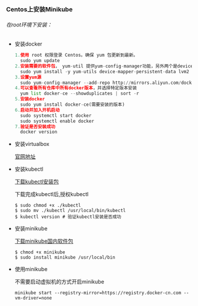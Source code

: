 ### Centos上安装Minikube

###### 在root环境下安装：

- 安装docker

  ```python
  1.使用 root 权限登录 Centos。确保 yum 包更新到最新。
  	sudo yum update
  2.安装需要的软件包， yum-util 提供yum-config-manager功能，另外两个是devicemapper驱动依赖的
  	sudo yum install -y yum-utils device-mapper-persistent-data lvm2
  3.设置yum源
  	sudo yum-config-manager --add-repo http://mirrors.aliyun.com/docker-ce/linux/centos/docker-ce.repo
  4.可以查看所有仓库中所有docker版本，并选择特定版本安装
  	yum list docker-ce --showduplicates | sort -r
  5.安装docker
  	sudo yum install docker-ce(需要安装的版本)
  6.启动并加入开机启动
  	sudo systemctl start docker
   	sudo systemctl enable docker
  7.验证是否安装成功
  	docker version
  
  ```

- 安装virtualbox 

  [官网地址](https://www.virtualbox.org/wiki/Downloads)

- 安装kubectl

  [下载kubectl安装包]('https://storage.googleapis.com/kubernetes-release/release/v1.7.1/bin/linux/amd64/kubectl')

  下载完成kubectl后,授权kubectl

  ```
  $ sudo chmod +x ./kubectl
  $ sudo mv ./kubectl /usr/local/bin/kubectl
  $ kubectl version # 验证kubectl安装是否成功
  ```

  

- 安装minikube

  [下载minikube国内软件包]('http://kubernetes.oss-cn-hangzhou.aliyuncs.com/minikube/releases/v1.2.0/minikube-linux-amd64')

  ```
  $ chmod +x minikube
  $ sudo install minikube /usr/local/bin
  ```

  

- 使用minikube

  不需要启动虚拟机的方式开启minikube

  ```
  minikube start --registry-mirror=https://registry.docker-cn.com --vm-driver=none
  ```

